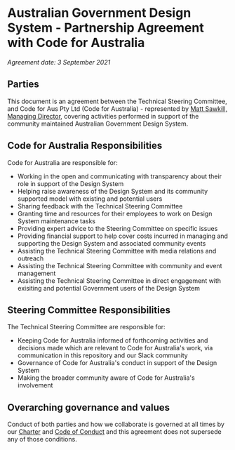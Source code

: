 # Australian Government Design System - Partnership Agreement with Code for Australia

_Agreement date: 3 September 2021_

## Parties
This document is an agreement between the Technical Steering Committee, and Code for Aus Pty Ltd (Code for Australia) - represented by [Matt Sawkill, Managing Director](https://github.com/sawks), covering activities performed in support of the community maintained Australian Government Design System.

## Code for Australia Responsibilities
Code for Australia are responsible for:
- Working in the open and communicating with transparency about their role in support of the Design System
- Helping raise awareness of the Design System and its community supported model with existing and potential users
- Sharing feedback with the Technical Steering Committee
- Granting time and resources for their employees to work on Design System maintenance tasks
- Providing expert advice to the Steering Committee on specific issues
- Providing financial support to help cover costs incurred in managing and supporting the Design System and associated community events
- Assisting the Technical Steering Committee with media relations and outreach
- Assisting the Technical Steering Committee with community and event management
- Assisting the Technical Steering Committee in direct engagement with exisiting and potential Government users of the Design System

## Steering Committee Responsibilities
The Technical Steering Committee are responsible for:
- Keeping Code for Australia informed of forthcoming activities and decisions made which are relevant to Code for Australia's work, via communication in this repository and our Slack community
- Governance of Code for Australia's conduct in support of the Design System
- Making the broader community aware of Code for Australia's involvement

## Overarching governance and values
Conduct of both parties and how we collaborate is governed at all times by our [Charter](CHARTER.md) and [Code of Conduct](CODE-OF-CONDUCT.md) and this agreement does not supersede any of those conditions.

